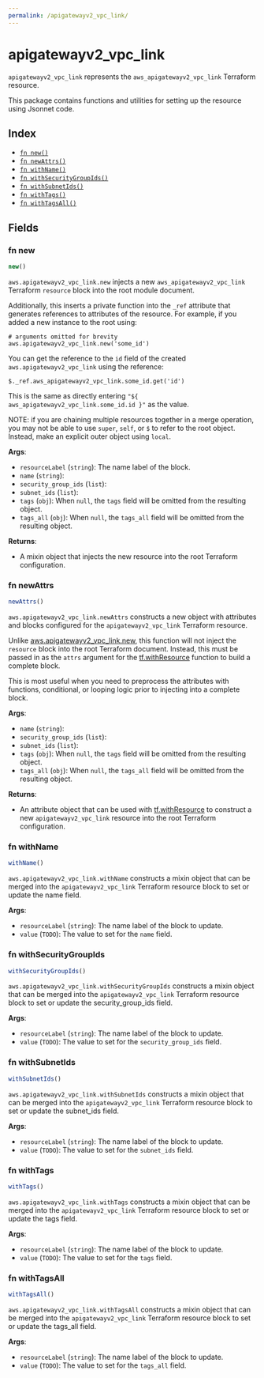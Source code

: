 ```yaml
---
permalink: /apigatewayv2_vpc_link/
---
```


# apigatewayv2_vpc_link

`apigatewayv2_vpc_link` represents the `aws_apigatewayv2_vpc_link` Terraform resource.



This package contains functions and utilities for setting up the resource using Jsonnet code.


## Index

* [`fn new()`](#fn-new)
* [`fn newAttrs()`](#fn-newattrs)
* [`fn withName()`](#fn-withname)
* [`fn withSecurityGroupIds()`](#fn-withsecuritygroupids)
* [`fn withSubnetIds()`](#fn-withsubnetids)
* [`fn withTags()`](#fn-withtags)
* [`fn withTagsAll()`](#fn-withtagsall)

## Fields

### fn new

```ts
new()
```


`aws.apigatewayv2_vpc_link.new` injects a new `aws_apigatewayv2_vpc_link` Terraform `resource`
block into the root module document.

Additionally, this inserts a private function into the `_ref` attribute that generates references to attributes of the
resource. For example, if you added a new instance to the root using:

    # arguments omitted for brevity
    aws.apigatewayv2_vpc_link.new('some_id')

You can get the reference to the `id` field of the created `aws.apigatewayv2_vpc_link` using the reference:

    $._ref.aws_apigatewayv2_vpc_link.some_id.get('id')

This is the same as directly entering `"${ aws_apigatewayv2_vpc_link.some_id.id }"` as the value.

NOTE: if you are chaining multiple resources together in a merge operation, you may not be able to use `super`, `self`,
or `$` to refer to the root object. Instead, make an explicit outer object using `local`.

**Args**:
  - `resourceLabel` (`string`): The name label of the block.
  - `name` (`string`): 
  - `security_group_ids` (`list`): 
  - `subnet_ids` (`list`): 
  - `tags` (`obj`):  When `null`, the `tags` field will be omitted from the resulting object.
  - `tags_all` (`obj`):  When `null`, the `tags_all` field will be omitted from the resulting object.

**Returns**:
- A mixin object that injects the new resource into the root Terraform configuration.


### fn newAttrs

```ts
newAttrs()
```


`aws.apigatewayv2_vpc_link.newAttrs` constructs a new object with attributes and blocks configured for the `apigatewayv2_vpc_link`
Terraform resource.

Unlike [aws.apigatewayv2_vpc_link.new](#fn-apigatewayv2vpclinknew), this function will not inject the `resource`
block into the root Terraform document. Instead, this must be passed in as the `attrs` argument for the
[tf.withResource](https://github.com/tf-libsonnet/core/tree/main/docs#fn-withresource) function to build a complete block.

This is most useful when you need to preprocess the attributes with functions, conditional, or looping logic prior to
injecting into a complete block.

**Args**:
  - `name` (`string`): 
  - `security_group_ids` (`list`): 
  - `subnet_ids` (`list`): 
  - `tags` (`obj`):  When `null`, the `tags` field will be omitted from the resulting object.
  - `tags_all` (`obj`):  When `null`, the `tags_all` field will be omitted from the resulting object.

**Returns**:
  - An attribute object that can be used with [tf.withResource](https://github.com/tf-libsonnet/core/tree/main/docs#fn-withresource) to construct a new `apigatewayv2_vpc_link` resource into the root Terraform configuration.


### fn withName

```ts
withName()
```

`aws.apigatewayv2_vpc_link.withName` constructs a mixin object that can be merged into the `apigatewayv2_vpc_link`
Terraform resource block to set or update the name field.



**Args**:
  - `resourceLabel` (`string`): The name label of the block to update.
  - `value` (`TODO`): The value to set for the `name` field.


### fn withSecurityGroupIds

```ts
withSecurityGroupIds()
```

`aws.apigatewayv2_vpc_link.withSecurityGroupIds` constructs a mixin object that can be merged into the `apigatewayv2_vpc_link`
Terraform resource block to set or update the security_group_ids field.



**Args**:
  - `resourceLabel` (`string`): The name label of the block to update.
  - `value` (`TODO`): The value to set for the `security_group_ids` field.


### fn withSubnetIds

```ts
withSubnetIds()
```

`aws.apigatewayv2_vpc_link.withSubnetIds` constructs a mixin object that can be merged into the `apigatewayv2_vpc_link`
Terraform resource block to set or update the subnet_ids field.



**Args**:
  - `resourceLabel` (`string`): The name label of the block to update.
  - `value` (`TODO`): The value to set for the `subnet_ids` field.


### fn withTags

```ts
withTags()
```

`aws.apigatewayv2_vpc_link.withTags` constructs a mixin object that can be merged into the `apigatewayv2_vpc_link`
Terraform resource block to set or update the tags field.



**Args**:
  - `resourceLabel` (`string`): The name label of the block to update.
  - `value` (`TODO`): The value to set for the `tags` field.


### fn withTagsAll

```ts
withTagsAll()
```

`aws.apigatewayv2_vpc_link.withTagsAll` constructs a mixin object that can be merged into the `apigatewayv2_vpc_link`
Terraform resource block to set or update the tags_all field.



**Args**:
  - `resourceLabel` (`string`): The name label of the block to update.
  - `value` (`TODO`): The value to set for the `tags_all` field.
